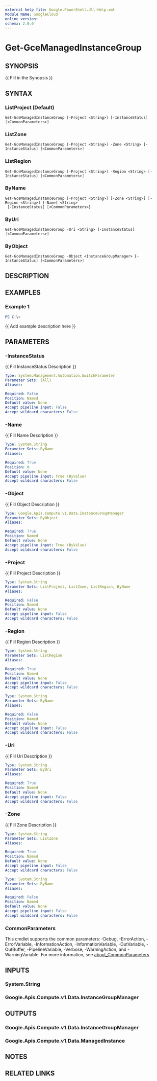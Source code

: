 ```yaml
---
external help file: Google.PowerShell.dll-Help.xml
Module Name: GoogleCloud
online version:
schema: 2.0.0
---
```


# Get-GceManagedInstanceGroup

## SYNOPSIS
{{ Fill in the Synopsis }}

## SYNTAX

### ListProject (Default)
```
Get-GceManagedInstanceGroup [-Project <String>] [-InstanceStatus] [<CommonParameters>]
```

### ListZone
```
Get-GceManagedInstanceGroup [-Project <String>] -Zone <String> [-InstanceStatus] [<CommonParameters>]
```

### ListRegion
```
Get-GceManagedInstanceGroup [-Project <String>] -Region <String> [-InstanceStatus] [<CommonParameters>]
```

### ByName
```
Get-GceManagedInstanceGroup [-Project <String>] [-Zone <String>] [-Region <String>] [-Name] <String>
 [-InstanceStatus] [<CommonParameters>]
```

### ByUri
```
Get-GceManagedInstanceGroup -Uri <String> [-InstanceStatus] [<CommonParameters>]
```

### ByObject
```
Get-GceManagedInstanceGroup -Object <InstanceGroupManager> [-InstanceStatus] [<CommonParameters>]
```

## DESCRIPTION


## EXAMPLES

### Example 1
```powershell
PS C:\> 
```

{{ Add example description here }}

## PARAMETERS

### -InstanceStatus
{{ Fill InstanceStatus Description }}

```yaml
Type: System.Management.Automation.SwitchParameter
Parameter Sets: (All)
Aliases:

Required: False
Position: Named
Default value: None
Accept pipeline input: False
Accept wildcard characters: False
```

### -Name
{{ Fill Name Description }}

```yaml
Type: System.String
Parameter Sets: ByName
Aliases:

Required: True
Position: 0
Default value: None
Accept pipeline input: True (ByValue)
Accept wildcard characters: False
```

### -Object
{{ Fill Object Description }}

```yaml
Type: Google.Apis.Compute.v1.Data.InstanceGroupManager
Parameter Sets: ByObject
Aliases:

Required: True
Position: Named
Default value: None
Accept pipeline input: True (ByValue)
Accept wildcard characters: False
```

### -Project
{{ Fill Project Description }}

```yaml
Type: System.String
Parameter Sets: ListProject, ListZone, ListRegion, ByName
Aliases:

Required: False
Position: Named
Default value: None
Accept pipeline input: False
Accept wildcard characters: False
```

### -Region
{{ Fill Region Description }}

```yaml
Type: System.String
Parameter Sets: ListRegion
Aliases:

Required: True
Position: Named
Default value: None
Accept pipeline input: False
Accept wildcard characters: False
```

```yaml
Type: System.String
Parameter Sets: ByName
Aliases:

Required: False
Position: Named
Default value: None
Accept pipeline input: False
Accept wildcard characters: False
```

### -Uri
{{ Fill Uri Description }}

```yaml
Type: System.String
Parameter Sets: ByUri
Aliases:

Required: True
Position: Named
Default value: None
Accept pipeline input: False
Accept wildcard characters: False
```

### -Zone
{{ Fill Zone Description }}

```yaml
Type: System.String
Parameter Sets: ListZone
Aliases:

Required: True
Position: Named
Default value: None
Accept pipeline input: False
Accept wildcard characters: False
```

```yaml
Type: System.String
Parameter Sets: ByName
Aliases:

Required: False
Position: Named
Default value: None
Accept pipeline input: False
Accept wildcard characters: False
```

### CommonParameters
This cmdlet supports the common parameters: -Debug, -ErrorAction, -ErrorVariable, -InformationAction, -InformationVariable, -OutVariable, -OutBuffer, -PipelineVariable, -Verbose, -WarningAction, and -WarningVariable. For more information, see [about_CommonParameters](http://go.microsoft.com/fwlink/?LinkID=113216).

## INPUTS

### System.String

### Google.Apis.Compute.v1.Data.InstanceGroupManager

## OUTPUTS

### Google.Apis.Compute.v1.Data.InstanceGroupManager

### Google.Apis.Compute.v1.Data.ManagedInstance

## NOTES

## RELATED LINKS
